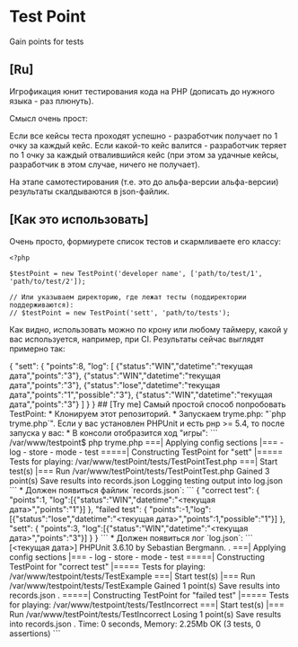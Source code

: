Test Point
=========

Gain points for tests

## [Ru]

Игрофикация юнит тестирования кода на PHP (дописать до нужного языка - раз плюнуть).

Смысл очень прост:

Если все кейсы теста проходят успешно - разработчик получает по 1 очку за каждый кейс.
Если какой-то кейс валится - разработчик теряет по 1 очку за каждый отвалившийся кейс (при этом за удачные кейсы, разработчик в этом случае, ничего не получает).

На этапе самотестирования (т.е. это до альфа-версии альфа-версии) результаты скалдываются в json-файлик.

## [Как это использовать]

Очень просто, формиурете список тестов и скармливаете его классу:

```
<?php

$testPoint = new TestPoint('developer name', ['path/to/test/1', 'path/to/test/2']);

// Или указываем директорию, где лежат тесты (поддиректории поддерживаются):
// $testPoint = new TestPoint('sett', 'path/to/tests');
```

Как видно, использовать можно по крону или любому таймеру, какой у вас используется, например, при CI.
Результаты сейчас выглядят примерно так:

<?php

``` $testPoint = new TestPoint('sett', ['path/to/Mytest.php']);```

Result:
<pre>
  {
    "sett":
    {
      "points":8,
      "log":
      [
        {"status":"WIN","datetime":"текущая дата","points":"3"},
        {"status":"WIN","datetime":"текущая дата","points":"3"},
        {"status":"lose","datetime":"текущая дата","points":"1","possible":"3"},
        {"status":"WIN","datetime":"текущая дата","points":"3"}
      ]
    }
  }
</pre>

## [Try me]

Самый простой способ попробовать TestPoint:

* Клонируем этот репозиторий.
* Запускаем tryme.php: "`php tryme.php`".

Если у вас установлен PHPUnit и есть рнр >= 5.4, то после запуска у вас:

* В консоли отобразится ход "игры":

```
/var/www/testpoint$ php tryme.php 

===| Applying config sections |===
 - log
 - store
 - mode
 - test

=====| Constructing TestPoint for "sett" |=====
Tests for playing: /var/www/testPoint/tests/TestPointTest.php

===| Start test(s) |===
Run /var/www/testPoint/tests/TestPointTest.php
Gained 3 point(s)
Save results into records.json

Logging testing output into log.json

```

* Должен появиться файлик `records.json`: 


```
{
    "correct test":
    {
        "points":1,
        "log":[{"status":"WIN","datetime":"<текущая дата>","points":"1"}]
    },
    "failed test":
    {
        "points":-1,"log":[{"status":"lose","datetime":"<текущая дата>","points":1,"possible":"1"}]
    },
    "sett":
    {
        "points":3,
        "log":[{"status":"WIN","datetime":"<текущая дата>","points":"3"}]
    }
}
```

* Должен появиться лог `log.json`:

```
[<текущая дата>]
PHPUnit 3.6.10 by Sebastian Bergmann.

.
===| Applying config sections |===
 - log
 - store
 - mode
 - test
 
=====| Constructing TestPoint for "correct test" |=====
Tests for playing: /var/www/testpoint/tests/TestExample

===| Start test(s) |===
Run /var/www/testpoint/tests/TestExample
Gained 1 point(s)
Save results into records.json

.
=====| Constructing TestPoint for "failed test" |=====
Tests for playing: /var/www/testpoint/tests/TestIncorrect

===| Start test(s) |===
Run /var/www/testPoint/tests/TestIncorrect
Losing 1 point(s)
Save results into records.json

.

Time: 0 seconds, Memory: 2.25Mb

OK (3 tests, 0 assertions)


```
